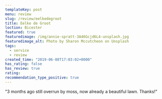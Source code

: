 ```yaml
---
templateKey: post
menu: review
slug: /review/eelkedegroot
title: Eelke de Groot
loction: Bicester
featured: true
featuredimage: /img/annie-spratt-3A46Gcjd6L4-unsplash.jpg
featuredimage_alt: Photo by Sharon Mccutcheon on Unsplash
tags:
  - service
  - review
created_time: "2019-06-08T17:03:02+0000"
has_rating: false
has_review: true
rating: 
recommendation_type_positive: true
---
```

"3 months ago still overrun by moss, now already a beautiful lawn. Thanks!"